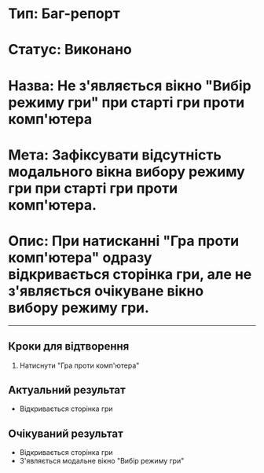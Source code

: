 # Тип: Баг-репорт
# Статус: Виконано
# Назва: Не з'являється вікно "Вибір режиму гри" при старті гри проти комп'ютера
# Мета: Зафіксувати відсутність модального вікна вибору режиму гри при старті гри проти комп'ютера.
# Опис: При натисканні "Гра проти комп'ютера" одразу відкривається сторінка гри, але не з'являється очікуване вікно вибору режиму гри.

---

## Кроки для відтворення
1. Натиснути "Гра проти комп'ютера"

## Актуальний результат
- Відкривається сторінка гри

## Очікуваний результат
- Відкривається сторінка гри
- З'являється модальне вікно "Вибір режиму гри" 